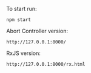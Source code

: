 To start run:
```
npm start
```

Abort Controller version:
```
http://127.0.0.1:8000/
```
RxJS version:
```
http://127.0.0.1:8000/rx.html
```
